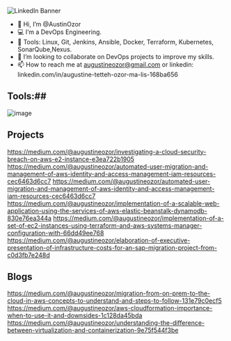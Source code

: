 
![LinkedIn Banner](https://github.com/AustinOzor/AustinOzor/assets/99667583/91f1d50c-f836-411e-9108-ca9bd71e90c2)

- 👋 Hi, I’m @AustinOzor
- 💻 I’m a DevOps Engineering.
- 🌱 Tools: Linux, Git, Jenkins, Ansible, Docker, Terraform, Kubernetes, SonarQube,Nexus.
- 💞️ I’m looking to collaborate on DevOps projects to improve my skills.
- 📫 How to reach me at augustineozor@gmail.com or linkedin: linkedin.com/in/augustine-tetteh-ozor-ma-lis-168ba656

## Tools:##
![image](https://github.com/AustinOzor/AustinOzor/assets/99667583/aa2b843a-283c-4cc8-9a1e-6d03fa4973c3)


## Projects ##
https://medium.com/@augustineozor/investigating-a-cloud-security-breach-on-aws-e2-instance-e3ea722b1905
https://medium.com/@augustineozor/automated-user-migration-and-management-of-aws-identity-and-access-management-iam-resources-cec6463d6cc7
https://medium.com/@augustineozor/automated-user-migration-and-management-of-aws-identity-and-access-management-iam-resources-cec6463d6cc7
https://medium.com/@augustineozor/implementation-of-a-scalable-web-application-using-the-services-of-aws-elastic-beanstalk-dynamodb-830e76ea344a
https://medium.com/@augustineozor/implementation-of-a-set-of-ec2-instances-using-terraform-and-aws-systems-manager-configuration-with-66dd49ee768
https://medium.com/@augustineozor/elaboration-of-executive-presentation-of-infrastructure-costs-for-an-sap-migration-project-from-c0d3fb7e248d

## Blogs ##
https://medium.com/@augustineozor/migration-from-on-prem-to-the-cloud-in-aws-concepts-to-understand-and-steps-to-follow-131e79c0ecf5
https://medium.com/@augustineozor/aws-cloudformation-importance-when-to-use-it-and-downsides-1c128da45bda
https://medium.com/@augustineozor/understanding-the-difference-between-virtualization-and-containerization-9e75f544f3be


<!---
AustinOzor/AustinOzor is a ✨ special ✨ repository because its `README.md` (this file) appears on your GitHub profile.
You can click the Preview link to take a look at your changes.
--->
